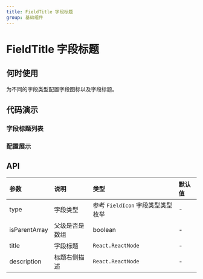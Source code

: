 ```yaml
---
title: FieldTitle 字段标题
group: 基础组件
---
```


# FieldTitle 字段标题

## 何时使用

为不同的字段类型配置字段图标以及字段标题。

## 代码演示

### 字段标题列表

<code src="./demos/basic.tsx" ></code>

### 配置展示

<code src="./demos/description.tsx" ></code>

## API

| 参数            | 说明      | 类型                      | 默认值 |
| :------------ | :------ | :---------------------- | :-- |
| type          | 字段类型    | 参考 `FieldIcon` 字段类型类型枚举 | -   |
| isParentArray | 父级是否是数组 | boolean                 | -   |
| title         | 字段标题    | `React.ReactNode`       | -   |
| description   | 标题右侧描述  | `React.ReactNode`       | -   |
